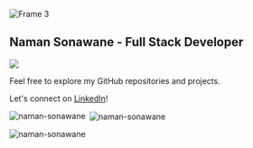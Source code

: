![Frame 3](https://github.com/user-attachments/assets/ccf4f6ea-8ad3-4748-8a58-c93d4d7a4c16)

## Naman Sonawane - Full Stack Developer
<p align="left">
  <a href="https://skillicons.dev">
    <img src="https://skillicons.dev/icons?i=python,flask,java,js,ts,electron,react,vite,html,css,tailwind,figma&theme=dark&perline=6" />
  </a>
</p>

Feel free to explore my GitHub repositories and projects.
<p>Let's connect on <a href="https://www.linkedin.com/in/naman-sonawane/">LinkedIn</a>!</p>

<p><img align="left" src="https://github-readme-stats.vercel.app/api/top-langs?username=naman-sonawane&show_icons=true&locale=en&layout=compact&theme=dark" alt="naman-sonawane" /></p>
<p>&nbsp;<img align="center" src="https://github-readme-stats.vercel.app/api?username=naman-sonawane&show_icons=true&locale=en&theme=dark" alt="naman-sonawane" /></p>
<p><img align="center" src="https://github-readme-streak-stats.herokuapp.com/?user=naman-sonawane&theme=dark" alt="naman-sonawane" /></p>
